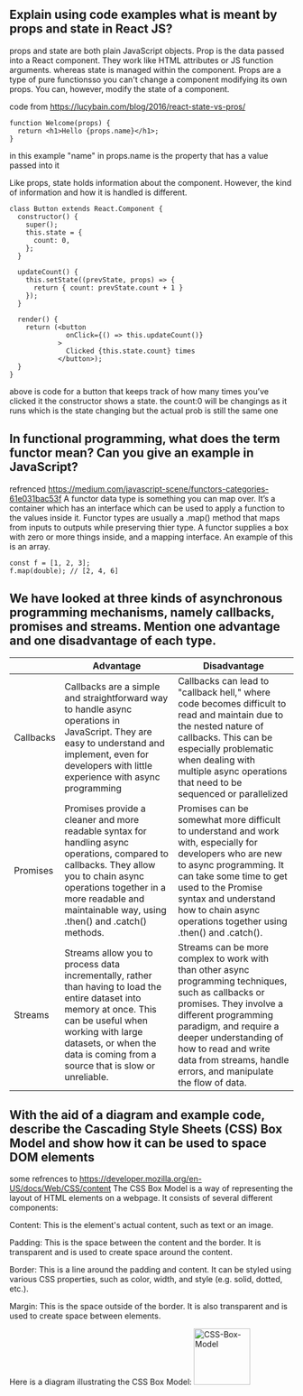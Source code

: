 ## Explain using code examples what is meant by props and state in React JS?
props and state are both plain JavaScript objects.
Prop is the data passed into a React component. They work like HTML attributes or JS function arguments.
whereas state is managed within the component.
Props are a type of pure functionsso you can't change a component modifying its own props.
You can, however, modify the state of a component.

code from https://lucybain.com/blog/2016/react-state-vs-pros/
```
function Welcome(props) {
  return <h1>Hello {props.name}</h1>;
}
```
in this example "name" in props.name is the property that has a value passed into it

Like props, state holds information about the component. However, the kind of information and how it is handled is different.

```
class Button extends React.Component {
  constructor() {
    super();
    this.state = {
      count: 0,
    };
  }

  updateCount() {
    this.setState((prevState, props) => {
      return { count: prevState.count + 1 }
    });
  }

  render() {
    return (<button
              onClick={() => this.updateCount()}
            >
              Clicked {this.state.count} times
            </button>);
  }
}
```
above is code for a button that keeps track of how many times you’ve clicked it
the constructor shows a state. the count:0 will be changings as it runs which is the state changing but the actual prob is still the same one

## In functional programming, what does the term functor mean? Can you give an example in JavaScript?
refrenced https://medium.com/javascript-scene/functors-categories-61e031bac53f
A functor data type is something you can map over.
It’s a container which has an interface which can be used to apply a function to the values inside it.
Functor types are usually a .map() method that maps from inputs to outputs while preserving thier type.
A functor supplies a box with zero or more things inside, and a mapping interface.
An example of this is an array.
```
const f = [1, 2, 3];
f.map(double); // [2, 4, 6]
```

## We have looked at three kinds of asynchronous programming mechanisms, namely callbacks, promises and streams. Mention one advantage and one disadvantage of each type.
|           | Advantage                                                                                                                                                                                                                                     | Disadvantage                                                                                                                                                                                                                                                                                   |
|-----------|-----------------------------------------------------------------------------------------------------------------------------------------------------------------------------------------------------------------------------------------------|------------------------------------------------------------------------------------------------------------------------------------------------------------------------------------------------------------------------------------------------------------------------------------------------|
| Callbacks | Callbacks are a simple and straightforward way to handle async operations in JavaScript. They are easy to understand and implement, even for developers with little experience with async programming                                         | Callbacks can lead to "callback hell," where code becomes difficult to read and maintain due to the nested nature of callbacks. This can be especially problematic when dealing with multiple async operations that need to be sequenced or parallelized                                       |
| Promises  | Promises provide a cleaner and more readable syntax for handling async operations, compared to callbacks. They allow you to chain async operations together in a more readable and maintainable way, using .then() and .catch() methods.      | Promises can be somewhat more difficult to understand and work with, especially for developers who are new to async programming. It can take some time to get used to the Promise syntax and understand how to chain async operations together using .then() and .catch().                     |
| Streams   | Streams allow you to process data incrementally, rather than having to load the entire dataset into memory at once. This can be useful when working with large datasets, or when the data is coming from a source that is slow or unreliable. | Streams can be more complex to work with than other async programming techniques, such as callbacks or promises. They involve a different programming paradigm, and require a deeper understanding of how to read and write data from streams, handle errors, and manipulate the flow of data. |

## With the aid of a diagram and example code, describe the Cascading Style Sheets (CSS) Box Model and show how it can be used to space DOM elements
some refrences to https://developer.mozilla.org/en-US/docs/Web/CSS/content
The CSS Box Model is a way of representing the layout of HTML elements on a webpage. It consists of several different components:

Content: This is the element's actual content, such as text or an image.

Padding: This is the space between the content and the border. It is transparent and is used to create space around the content.

Border: This is a line around the padding and content. It can be styled using various CSS properties, such as color, width, and style (e.g. solid, dotted, etc.).

Margin: This is the space outside of the border. It is also transparent and is used to create space between elements.

Here is a diagram illustrating the CSS Box Model:
<img src="CSS-Box-Model.png" alt="CSS-Box-Model" style="height: 100px; width:100px;"/>

